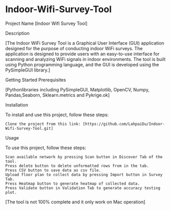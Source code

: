 # Indoor-Wifi-Survey-Tool

Project Name
[Indoor Wifi Survey Tool]

Description

[The Indoor WiFi Survey Tool is a Graphical User Interface (GUI) application designed for the purpose of conducting indoor WiFi surveys. The application is designed to provide users with an easy-to-use interface for scanning and analyzing WiFi signals in indoor environments. The tool is built using Python programming language, and the GUI is developed using the PySimpleGUI library.]

Getting Started
Prerequisites

[Pythonlibraries including PySimpleGUI, Matplotlib, OpenCV, Numpy, Pandas,Seaborn, Sklearn.metrics and Pykrige.ok]

Installation

To install and use this project, follow these steps:

    Clone the project from this link: [https://github.com/LahpaiDu/Indoor-Wifi-Survey-Tool.git]

Usage

To use this project, follow these steps:

    Scan available network by pressing Scan button in Discover Tab of the tool.
    Press delete button to delete unformatted rows from in the tab.
    Press CSV button to save data as csv file.
    Upload floor plan to collect data by pressing Import button in Survey Tab.
    Press Heatmap button to generate heatmap of collected data.
    Press Validate button in Validation Tab to generate accuracy testing plot.

[The tool is not 100% complete and it only work on Mac operation]

